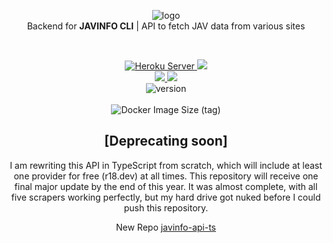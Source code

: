 <p align="center">
    <div align="center">
        <img src="https://cdn.jsdelivr.net/gh/iamrony777/JavInfo-api@main/api/html/images/logo.png" alt="logo">
    </div>
    <div align="center">Backend for <b>JAVINFO CLI</b> | API to fetch JAV data from various sites
    </div>
</p>

<br>

<p align="center">
    <div align="center">
        <a href="https://javinfo-api.herokuapp.com">
            <img src="https://img.shields.io/website?url=https%3A%2F%2Fjavinfo-api.herokuapp.com%2Fcheck&up_color=c47fd5&up_message=Online&down_color=e57474&down_message=Offline&style=for-the-badge&logo=heroku&label=JAVINFO%20API&labelColor=232a2d" alt="Heroku Server">
        </a>
        <a href="https://javinfo-api.up.railway.app">
            <img src="https://img.shields.io/website?url=http%3A%2F%2Fjavinfo-api.up.railway.app%2Fcheck&up_color=c47fd5&up_message=Online&down_color=e57474&down_message=Offline&style=for-the-badge&logo=railway&label=JAVINFO%20API&labelColor=232a2d">
        </a>
    </div>
    <div align="center">
        <a href="https://app.codacy.com/gh/iamrony777/JavInfo-api">
            <img src="https://img.shields.io/codacy/grade/5f4cc6df4a8d4034b19abe5d6c747009?style=for-the-badge&logo=codacy&labelColor=232a2d&color=8ccf7e">
        </a>
        <img src="https://img.shields.io/github/license/iamrony777/javinfo-api?style=for-the-badge&labelColor=232a2d&color=8ccf7e">
    <div>
        <img alt="version" src="https://img.shields.io/endpoint?color=67b0e8&labelColor=232a2d&style=for-the-badge&url=https%3A%2F%2Fraw.githubusercontent.com%2Fiamrony777%2FJavInfo-api%2Fmain%2Fdocs%2Fversion">
    <br>
    <br>
    <img alt="Docker Image Size (tag)" src="https://img.shields.io/docker/image-size/iamrony777/javinfo-api/latest?logo=Docker&style=for-the-badge&labelColor=232a2d&color=67b0e8&logoColor=67b0e8">
    <br>
</p>

    
## [Deprecating soon] 
I am rewriting this API in TypeScript from scratch, which will include at least one provider for free (r18.dev) at all times. This repository will receive one final major update by the end of this year. It was almost complete, with all five scrapers working perfectly, but my hard drive got nuked before I could push this repository.

New Repo [javinfo-api-ts](https://github.com/iamrony777/javinfo-api-ts)
